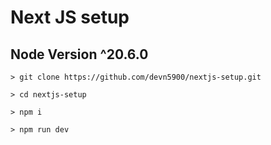 # Next JS setup

## Node Version ^20.6.0

    > git clone https://github.com/devn5900/nextjs-setup.git

    > cd nextjs-setup

    > npm i

    > npm run dev
